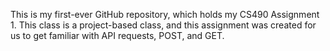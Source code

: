 This is my first-ever GitHub repository, which holds my CS490 Assignment 1. This class is a project-based class, and this assignment was created for us to get familiar with API requests, POST, and GET.
